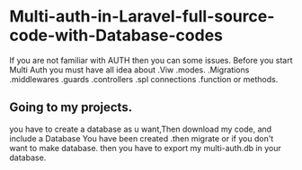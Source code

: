 # Multi-auth-in-Laravel-full-source-code-with-Database-codes

If you are not familiar with AUTH then you can some issues.
Before you start Multi Auth you must have all idea about
.Viw
.modes.
.Migrations
.middlewares
.guards
.controllers
.spl connections
.function or methods.


Going to my projects.
-----------------------
you have to create a database as u want,Then  download my code,
and include a Database You have been created .then migrate or if you don't want to make database. then you
have to export my multi-auth.db in your database.


